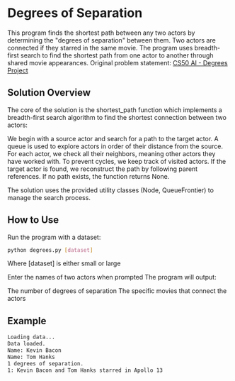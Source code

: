 # Degrees of Separation
This program finds the shortest path between any two actors by determining the "degrees of separation" between them. Two actors are connected if they starred in the same movie. The program uses breadth-first search to find the shortest path from one actor to another through shared movie appearances.
Original problem statement: [CS50 AI - Degrees Project](https://cs50.harvard.edu/ai/2024/projects/0/degrees/)

## Solution Overview
The core of the solution is the shortest_path function which implements a breadth-first search algorithm to find the shortest connection between two actors:

We begin with a source actor and search for a path to the target actor. A queue is used to explore actors in order of their distance from the source. For each actor, we check all their neighbors, meaning other actors they have worked with. To prevent cycles, we keep track of visited actors. If the target actor is found, we reconstruct the path by following parent references. If no path exists, the function returns None.

The solution uses the provided utility classes (Node, QueueFrontier) to manage the search process.

## How to Use

Run the program with a dataset:
```bash 
python degrees.py [dataset]
```
Where [dataset] is either small or large

Enter the names of two actors when prompted
The program will output:

The number of degrees of separation
The specific movies that connect the actors


## Example
```bash python degrees.py small
Loading data...
Data loaded.
Name: Kevin Bacon
Name: Tom Hanks
1 degrees of separation.
1: Kevin Bacon and Tom Hanks starred in Apollo 13
```